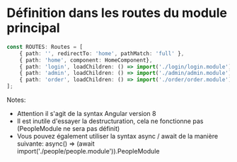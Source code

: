 <!-- .slide: class="with-code inconsolata" -->
# Définition dans les routes du module principal

```typescript
const ROUTES: Routes = [
    { path: '', redirectTo: 'home', pathMatch: 'full' },
    { path: 'home', component: HomeComponent},
    { path: 'login', loadChildren: () => import('./login/login.module').then(m => m.LoginModule) },
    { path: 'admin', loadChildren: () => import('./admin/admin.module').then(m => m.AdminModule) },
    { path: 'order', loadChildren: () => import('./order/order.module').then(m => m.AdminModule) }
];

```
<!-- .element: class="big-code" -->
Notes:
- Attention il s'agit de la syntax Angular version 8
- Il est inutile d'essayer la destructuration, cela ne fonctionne pas (PeopleModule ne sera pas définit)
- Vous pouvez également utiliser la syntax async / await de la manière suivante: async() => (await import('./people/people.module')).PeopleModule
